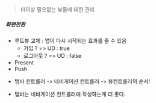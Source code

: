 >  더이상 필요없는 뷰들에 대한 관리

##### 화면전환
- 루트뷰 교체 : 앱이 다시 시작되는 효과를 줄 수 있음
	- 가입 ? => UD : true
	- 로그아웃 ? => UD : false
- Present
- Push


* 탭바 컨트롤러 -> 네비게이션 컨트롤러 -> 뷰컨트롤러의 순서!
- 탭바는 네비게이션 컨트롤러에 작성하는게 더 좋다.